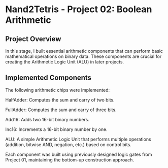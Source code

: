 # Nand2Tetris - Project 02: Boolean Arithmetic
## Project Overview
In this stage, I built essential arithmetic components that can perform basic mathematical operations on binary data. These components are crucial for creating the Arithmetic Logic Unit (ALU) in later projects.

## Implemented Components
The following arithmetic chips were implemented:

HalfAdder: Computes the sum and carry of two bits.

FullAdder: Computes the sum and carry of three bits.

Add16: Adds two 16-bit binary numbers.

Inc16: Increments a 16-bit binary number by one.

ALU: A simple Arithmetic Logic Unit that performs multiple operations (addition, bitwise AND, negation, etc.) based on control bits.

Each component was built using previously designed logic gates from Project 01, maintaining the bottom-up construction approach.


